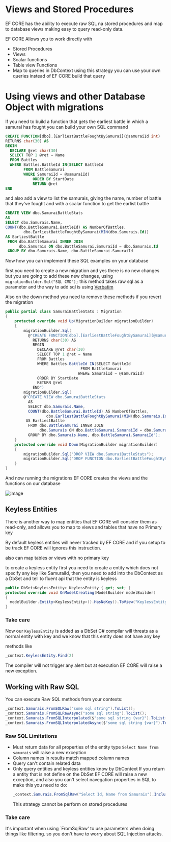 # Views and Stored Procedures

EF CORE has the ability to execute raw SQL na stored procedures and map to database views making easy to query read-only data.

EF CORE Allows you to work directly with 

* Stored Procedures
* Views
* Scalar functions
* Table view Functions
* Map to queries in DbContext
  using this strategy you can use your own queries instead of EF CORE build that query

# Using views and other Database Object with migrations

If you need to build a function that gets the earliest battle in which a samurai has fought you can build your own SQL command

```SQL
CREATE FUNCTION[dbo].[EarliestBattleFoughtBySamurai](@samuraiId int)
RETURNS char(30) AS
BEGIN
  DECLARE @ret char(30)
  SELECT TOP 1 @ret = Name
  FROM Battles
  WHERE Battles.BattleId IN(SELECT BattleId
        FROM BattleSamurai
        WHERE SamuraiId = @samuraiId)
            ORDER BY StartDate
            RETURN @ret
END
```

and also add a view to list the samurais, giving the name, number of battle that they've fought and with a scalar function to get the earlist battle

```SQL
CREATE VIEW dbo.SamuraiBattleStats
AS
SELECT dbo.Samurais.Name,
COUNT(dbo.BattleSamurai.BattleId) AS NumberOfBattles,
        dbo.EarliestBattleFoughtBySamurai(MIN(dbo.Samurais.Id)) 
AS EarliestBattle
 FROM dbo.BattleSamurai INNER JOIN
      dbo.Samurais ON dbo.BattleSamurai.SamuraiId = dbo.Samurais.Id
 GROUP BY dbo.Samurais.Name, dbo.BattleSamurai.SamuraiId
```

Now how you can implement these SQL examples on your database

first you need to create a new migration and yes there is no new changes but you are going to add these new changes, using `migrationBuilder.Sql("SQL CMD");` this method takes raw sql as a parameter and the way to add sql is using [Verbatim](https://learn.microsoft.com/en-us/dotnet/csharp/language-reference/tokens/verbatim)

Also on the down method you need to remove these methods if you revert the migration

```csharp
public partial class SamuraiBattleStats : Migration
{
    protected override void Up(MigrationBuilder migrationBuilder)
    {
        migrationBuilder.Sql(
          @"CREATE FUNCTION[dbo].[EarliestBattleFoughtBySamurai](@samuraiId int)
            RETURNS char(30) AS
            BEGIN
              DECLARE @ret char(30)
              SELECT TOP 1 @ret = Name
              FROM Battles
              WHERE Battles.BattleId IN(SELECT BattleId
                                 FROM BattleSamurai
                                WHERE SamuraiId = @samuraiId)
              ORDER BY StartDate
              RETURN @ret
            END")
        migrationBuilder.Sql(
        @"CREATE VIEW dbo.SamuraiBattleStats
          AS
          SELECT dbo.Samurais.Name,
          COUNT(dbo.BattleSamurai.BattleId) AS NumberOfBattles,
                  dbo.EarliestBattleFoughtBySamurai(MIN(dbo.Samurais.Id)) 
  	     AS EarliestBattle
          FROM dbo.BattleSamurai INNER JOIN
               dbo.Samurais ON dbo.BattleSamurai.SamuraiId = dbo.Samurais.Id
          GROUP BY dbo.Samurais.Name, dbo.BattleSamurai.SamuraiId");
    }
    protected override void Down(MigrationBuilder migrationBuilder)
    {
        migrationBuilder.Sql("DROP VIEW dbo.SamuraiBattleStats");
        migrationBuilder.Sql("DROP FUNCTION dbo.EarliestBattleFoughtBySamurai");
    }
}
```

And now running the migrations EF CORE creates the views and the functions on our database

![image](https://user-images.githubusercontent.com/53051438/198600720-c051cf33-9e8a-4e9a-bce9-3f1dbd12552d.png)

## Keyless Entities

There is another way to map entities that EF CORE will consider them as read-only, and allows you to map to views and tables that have no Primary key 

By default keyless entities will never tracked by EF CORE and if you setup to be track EF CORE will ignores this instruction.

also can map tables or views with no primary key

to create a keyless entity first you need to create a entity which does not specify any key like SamuraiId, then you need to add into the DbContext as a DbSet and tell to fluent api that the entity is keyless

```csharp
public DbSet<KeylessEntity> KeylessEntity { get; set; }
protected override void OnModelCreating(ModelBuilder modelBuilder)
{
  modelBuilder.Entity<KeylessEntity>().HasNoKey().ToView("KeylessEntity");
}
```

### Take care

Now our `KeylessEntity` is added as a DbSet C# compilar will threats as a normal entity with key and we know that this entity does not have any key

methods like

```csharp
_context.KeylessEntity.Find(2)
```

The compiler will not trigger any alert but at execution EF CORE will raise a new exception.

## Working with Raw SQL

You can execute Raw SQL methods from your contexts:

```csharp
_context.Samurais.FromSQLRaw("some sql string").ToList();
_context.Samurais.FromSQLRawAsync("some sql string").ToList();
_context.Samurais.FromSQLInterpolated($"some sql string {var}").ToList();
_context.Samurais.FromSQLInterpolatedAsync($"some sql string {var}").ToList();
```

### Raw SQL Limitations

* Must return data for all properties of the entity type
  `Select Name from samurais` will raise a new exception
* Column names in results match mapped column names
* Query can't contain related data
* Only query entities and keyless entities know by DbContext
  If you return a entity that is not define on the DbSet EF CORE will raise a new exception, and also you can't select navegation properties in SQL
  to make this you need to do:
    ```csharp
    _context.Samurais.FromSqlRaw("Select Id, Name from Samurais").Include(s=>s.Quotes).ToList();
    ```
  This strategy cannot be perform on stored procedures

### Take care

It's important when using `FromSqlRaw' to use parameters when doing things like filtering. so you don't have to worry about SQL Injection attacks.
